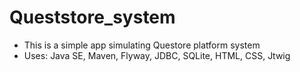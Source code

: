 # Queststore_system 

* This is a simple app simulating Questore platform system
* Uses: Java SE, Maven, Flyway, JDBC, SQLite, HTML, CSS, Jtwig

